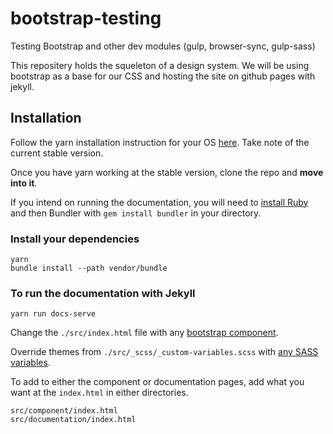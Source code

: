 # bootstrap-testing
Testing Bootstrap and other dev modules (gulp, browser-sync, gulp-sass)

This repositery holds the squeleton of a design system. We will be using bootstrap as a base for our CSS and hosting the site on github pages with jekyll.

## Installation 
Follow the yarn installation instruction for your OS 
<a href="https://yarnpkg.com/lang/en/docs/install/#debian-stable" target="_blank">here</a>. Take note of the current stable version.  

Once you have yarn working at the stable version, clone the repo and __move into it__.  

If you intend on running the documentation, you will need to <a href="https://www.ruby-lang.org/en/documentation/installation/" target="_blank">install Ruby</a> and then Bundler with `gem install bundler` in your directory.

### Install your dependencies
    yarn    
    bundle install --path vendor/bundle
 
### To run the documentation with Jekyll
    yarn run docs-serve

Change the `./src/index.html` file with any <a href="https://getbootstrap.com/docs/4.1/components/alerts/" target="_blank">bootstrap component</a>.
 
Override themes from `./src/_scss/_custom-variables.scss` with <a href="https://getbootstrap.com/docs/4.1/getting-started/theming/#theme-colors" target="_blank">any SASS variables</a>.

To add to either the component or documentation pages, add what you want at the `index.html` in either directories.
```
src/component/index.html
src/documentation/index.html
```
